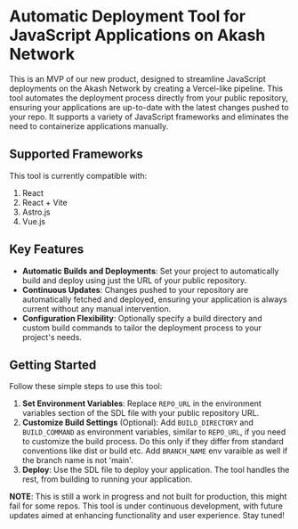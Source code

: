 # Automatic Deployment Tool for JavaScript Applications on Akash Network

This is an MVP of our new product, designed to streamline JavaScript deployments on the Akash Network by creating a Vercel-like pipeline. This tool automates the deployment process directly from your public repository, ensuring your applications are up-to-date with the latest changes pushed to your repo. It supports a variety of JavaScript frameworks and eliminates the need to containerize applications manually.


## Supported Frameworks

This tool is currently compatible with:
1. React
2. React + Vite
3. Astro.js
4. Vue.js

## Key Features

- **Automatic Builds and Deployments**: Set your project to automatically build and deploy using just the URL of your public repository.
- **Continuous Updates**: Changes pushed to your repository are automatically fetched and deployed, ensuring your application is always current without any manual intervention.
- **Configuration Flexibility**: Optionally specify a build directory and custom build commands to tailor the deployment process to your project's needs.

## Getting Started

Follow these simple steps to use this tool:

1. **Set Environment Variables**: Replace `REPO_URL` in the environment variables section of the SDL file with your public repository URL.
2. **Customize Build Settings** (Optional): Add `BUILD_DIRECTORY` and `BUILD_COMMAND` as environment variables, similar to `REPO_URL`, if you need to customize the build process. Do this only if they differ from standard conventions like dist or build etc. Add `BRANCH_NAME` env varaible as well if the branch name is not 'main'.
3. **Deploy**: Use the SDL file to deploy your application. The tool handles the rest, from building to running your application.


**NOTE**: This is still a work in progress and not built for production, this might fail for some repos.
This tool is under continuous development, with future updates aimed at enhancing functionality and user experience. Stay tuned!
